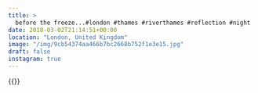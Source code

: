 ```yaml
---
title: >
  before the freeze...#london #thames #riverthames #reflection #night
date: 2018-03-02T21:14:51+00:00
location: "London, United Kingdom"
image: "/img/9cb54374aa466b7bc2668b752f1e3e15.jpg"
draft: false
instagram: true
---
```


{{<photo src="/img/9cb54374aa466b7bc2668b752f1e3e15.jpg">}}

